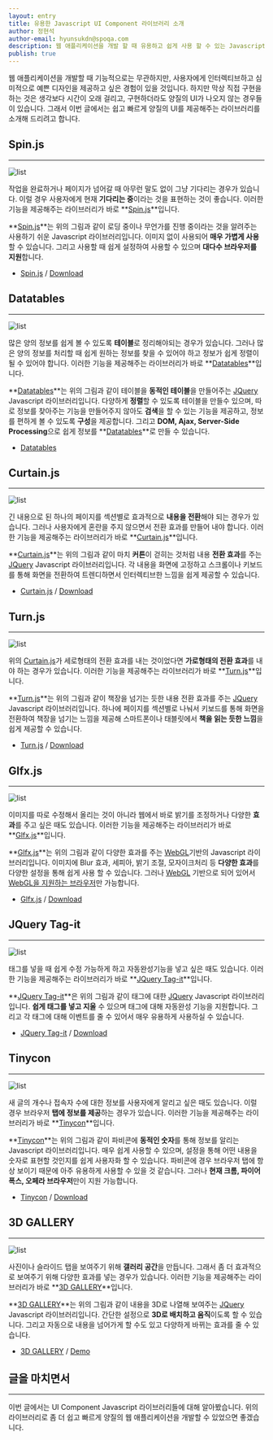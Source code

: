 ```yaml
---
layout: entry
title: 유용한 Javascript UI Component 라이브러리 소개
author: 정현석
author-email: hyunsukdn@spoqa.com
description: 웹 애플리케이션을 개발 할 때 유용하고 쉽게 사용 할 수 있는 Javascript UI Component들에 대해 소개 합니다.
publish: true
---
```



웹 애플리케이션을 개발할 때 기능적으로는 무관하지만, 사용자에게 인터렉티브하고 심미적으로 예쁜 디자인을 제공하고 싶은 경험이 있을 것입니다. 하지만 막상 직접 구현을 하는 것은 생각보다 시간이 오래 걸리고, 구현하더라도 양질의 UI가 나오지 않는 경우들이 있습니다. 그래서 이번 글에서는 쉽고 빠르게 양질의 UI를 제공해주는 라이브러리를 소개해 드리려고 합니다.

## Spin.js
---
  
![list](/images/UI_component/Spinjs.png)
  
작업을 완료하거나 페이지가 넘어갈 때 아무런 말도 없이 그냥 기다리는 경우가 있습니다. 이럴 경우 사용자에게 현재 **기다리는 중**이라는 것을 표현하는 것이 좋습니다. 이러한 기능을 제공해주는 라이브러리가 바로 **[Spin.js]**입니다.  
  
**[Spin.js]**는 위의 그림과 같이 로딩 중이나 무언가를 진행 중이라는 것을 알려주는 사용하기 쉬운 Javascript 라이브러리입니다. 이미지 없이 사용되어 **매우 가볍게 사용**할 수 있습니다. 그리고 사용할 때 쉽게 설정하여 사용할 수 있으며 **대다수 브라우저를 지원**합니다.
  
- [Spin.js] / [Download](https://github.com/fgnass/spin.js)
  
## Datatables
---
  
![list](/images/UI_component/Datatables.png)  
  
많은 양의 정보를 쉽게 볼 수 있도록 **테이블**로 정리해야되는 경우가 있습니다. 그러나 많은 양의 정보를 처리할 때 쉽게 원하는 정보를 찾을 수 있어야 하고 정보가 쉽게 정렬이 될 수 있어야 합니다. 이러한 기능을 제공해주는 라이브러리가 바로 **[Datatables]**입니다.  
  
**[Datatables]**는 위의 그림과 같이 테이블을 **동적인 테이블**을 만들어주는 [JQuery] Javascript 라이브러리입니다. 다양하게 **정렬**할 수 있도록 테이블을 만들수 있으며, 따로 정보를 찾아주는 기능을 만들어주지 않아도 **검색**을 할 수 있는 기능을 제공하고, 정보를 편하게 볼 수 있도록 **구성**을 제공합니다. 그리고 **DOM, Ajax, Server-Side Processing**으로 쉽게 정보를 **[Datatables]**로 만들 수 있습니다.
  
- [Datatables]
  
## Curtain.js
---
  
![list](/images/UI_component/Curtainjs.png)  
  
긴 내용으로 된 하나의 페이지를 섹션별로 효과적으로 **내용을 전환**해야 되는 경우가 있습니다. 그러나 사용자에게 혼란을 주지 않으면서 전환 효과를 만들어 내야 합니다. 이러한 기능을 제공해주는 라이브러리가 바로 **[Curtain.js]**입니다.  
  
**[Curtain.js]**는 위의 그림과 같이 마치 **커튼**이 걷히는 것처럼 내용 **전환 효과**를 주는 [JQuery] Javascript 라이브러리입니다. 각 내용을 화면에 고정하고 스크롤이나 키보드를 통해 화면을 전환하여 트렌디하면서 인터렉티브한 느낌을 쉽게 제공할 수 있습니다.
  
- [Curtain.js] / [Download](https://github.com/Victa/curtain.js)
  
## Turn.js
---
  
![list](/images/UI_component/Turnjs.png)  
  
위의 [Curtain.js]가 세로형태의 전환 효과를 내는 것이었다면 **가로형태의 전환 효과**를 내야 하는 경우가 있습니다. 이러한 기능을 제공해주는 라이브러리가 바로 **[Turn.js]**입니다.  
  
**[Turn.js]**는 위의 그림과 같이 책장을 넘기는 듯한 내용 전환 효과를 주는 [JQuery] Javascript 라이브러리입니다. 하나에 페이지를 섹션별로 나눠서 키보드를 통해 화면을 전환하여 책장을 넘기는 느낌을 제공해 스마트폰이나 태블릿에서 **책을 읽는 듯한 느낌**을 쉽게 제공할 수 있습니다.
  
- [Turn.js] / [Download](https://github.com/blasten/turn.js)
  
## Glfx.js
---
  
![list](/images/UI_component/Glfxjs.png)  
  
이미지를 따로 수정해서 올리는 것이 아니라 웹에서 바로 밝기를 조정하거나 다양한 **효과**를 주고 싶은 때도 있습니다. 이러한 기능을 제공해주는 라이브러리가 바로 **[Glfx.js]**입니다.
  
**[Glfx.js]**는 위의 그림과 같이 다양한 효과를 주는 [WebGL]기반의 Javascript 라이브러리입니다. 이미지에 Blur 효과, 세피아, 밝기 조절, 모자이크처리 등 **다양한 효과**를 다양한 설정을 통해 쉽게 사용 할 수 있습니다. 그러나 [WebGL] 기반으로 되어 있어서 [WebGL을 지원하는 브라우저](http://www.khronos.org/webgl/wiki/Getting_a_WebGL_Implementation)만 가능합니다.
  
- [Glfx.js] / [Download](https://github.com/evanw/glfx.js)
  
## JQuery Tag-it
---
  
![list](/images/UI_component/Tag-it.png)  
  
태그를 넣을 때  쉽게 수정 가능하게 하고 자동완성기능을 넣고 싶은 때도 있습니다. 이러한 기능을 제공해주는 라이브러리가 바로 **[JQuery Tag-it]**입니다.  
  
**[JQuery Tag-it]**은 위의 그림과 같이 태그에 대한 [JQuery] Javascript 라이브러리입니다. **쉽게 태그를 넣고 지울** 수 있으며 태그에 대해 자동완성 기능을 지원합니다. 그리고 각 태그에 대해 이벤트를 줄 수 있어서 매우 유용하게 사용하실 수 있습니다.
  
- [JQuery Tag-it] / [Download](https://github.com/aehlke/tag-it)
  
## Tinycon
---
  
![list](/images/UI_component/Tinycon.png)  
  
새 글의 개수나 접속자 수에 대한 정보를 사용자에게 알리고 싶은 때도 있습니다. 이럴 경우 브라우저 **탭에 정보를 제공**하는 경우가 있습니다. 이러한 기능을 제공해주는 라이브러리가 바로 **[Tinycon]**입니다.
  
**[Tinycon]**는 위의 그림과 같이 파비콘에 **동적인 숫자**를 통해 정보를 알리는 Javascript 라이브러리입니다. 매우 쉽게 사용할 수 있으며, 설정을 통해 어떤 내용을 숫자로 표현할 것인지를 쉽게 사용자화 할 수 있습니다. 파비콘에 경우 브라우저 탭에 항상 보이기 때문에 아주 유용하게 사용할 수 있을 것 같습니다. 그러나 **현재 크롬, 파이어폭스, 오페라 브라우저**만이 지원 가능합니다.
  
- [Tinycon] / [Download](https://github.com/tommoor/tinycon)
  
## 3D GALLERY
---
  
![list](/images/UI_component/3DGallery.png)  
  
사진이나 슬라이드 탭을 보여주기 위해 **갤러리 공간**을 만듭니다. 그래서 좀 더 효과적으로 보여주기 위해 다양한 효과를 넣는 경우가 있습니다. 이러한 기능을 제공해주는 라이브러리가 바로 **[3D GALLERY]**입니다.  
  
**[3D GALLERY]**는 위의 그림과 같이 내용을 3D로 나열해 보여주는 [JQuery] Javascript 라이브러리입니다. 간단한 설정으로 **3D로 배치하고 움직**이도록 할 수 있습니다. 그리고 자동으로 내용을 넘어가게 할 수도 있고 다양하게 바뀌는 효과를 줄 수 있습니다.
  
- [3D GALLERY] / [Demo](http://tympanus.net/Development/3DGallery/)
  
## 글을 마치면서
---
이번 글에서는 UI Component Javascript 라이브러리들에 대해 알아봤습니다. 위의 라이브러리로 좀 더 쉽고 빠르게 양질의 웹 애플리케이션을 개발할 수 있었으면 좋겠습니다.


[Spin.js]: http://fgnass.github.com/spin.js/
[Datatables]: http://datatables.net/
[Curtain.js]: http://curtain.victorcoulon.fr/
[Turn.js]: http://www.turnjs.com/
[Glfx.js]: http://evanw.github.com/glfx.js/
[JQuery Tag-it]: http://aehlke.github.com/tag-it/
[Tinycon]: http://tommoor.github.com/tinycon/
[3D GALLERY]: http://tympanus.net/codrops/2012/02/06/3d-gallery-with-css3-and-jquery/
[WebGL]: http://www.khronos.org/webgl/
[JQuery]: http://jquery.com/